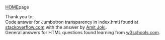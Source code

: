 [HOME](https://cherylhughey.github.io/hugheys_harbor/)page

Thank you to:
<br>
Code answer for Jumbotron transparency in index.hmtl found at [stackoverflow.com](https://stackoverflow.com/questions/22904102/how-to-change-the-background-color-of-jumbrotron">source) with the answer by [Amit Joki](https://stackoverflow.com/users/3001736/amit-joki).
<br>
General answers for HTML questions found learning from [w3schools.com](https://www.w3schools.com/tags/att_a_target.asp).
